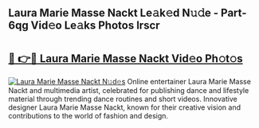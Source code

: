 ## Laura Marie Masse Nackt Le𝚊k𝚎d N𝚞𝚍e - Part-6qg Vid𝚎o Le𝚊ks Photos lrscr

# <h2><a href="http://fb9t2i8.evod.top/?m=Laura+Marie+Masse+Nackt">🔗 👉🔴 Laura Marie Masse Nackt Vid𝚎o Ph𝚘t𝚘s</a></h2>

[![Laura Marie Masse Nackt N𝚞d𝚎s](https://i.imgur.com/8V9OHl7.gif)](http://fb9t2i8.evod.top/?m=Laura+Marie+Masse+Nackt)
Online entertainer Laura Marie Masse Nackt and multimedia artist, celebrated for publishing dance and lifestyle material through trending dance routines and short videos. Innovative designer Laura Marie Masse Nackt, known for their creative vision and contributions to the world of fashion and design. 
